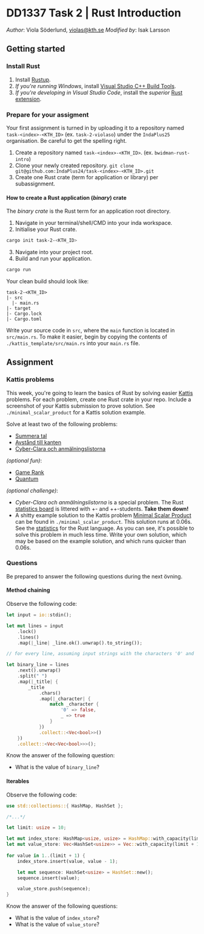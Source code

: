 # DD1337 Task 2 | Rust Introduction

_Author_: Viola Söderlund, violas@kth.se
_Modified by_: Isak Larsson

## Getting started

### Install Rust

1) Install [Rustup](https://rustup.rs/).
2) _If you're running Windows_, install [Visual Studio C++ Build Tools](https://visualstudio.microsoft.com/visual-cpp-build-tools/).
3)  _If you're developing in Visual Studio Code_, install the *superior* [Rust extension](https://marketplace.visualstudio.com/items?itemName=rust-lang.rust-analyzer).

### Prepare for your assigment

Your first assignment is turned in by uploading it to a repository named `task-<index>-<KTH_ID>` (ex. `task-2-violaso`) under the `IndaPlus25` organisation. Be careful to get the spelling right.

1) Create a repository named `task-<index>-<KTH_ID>`. (ex. `bwidman-rust-intro`)
2) Clone your newly created repository.
`git clone git@github.com:IndaPlus24/task-<index>-<KTH_ID>.git`
1) Create one Rust crate (term for application or library) per subassignment. 

#### How to create a Rust application (_binary_) crate

The _binary crate_ is the Rust term for an application root directory.

1) Navigate in your terminal/shell/CMD into your inda workspace.
2) Initialise your Rust crate.
```sh
cargo init task-2-<KTH_ID>
```
3) Navigate into your project root.
4) Build and run your application.
```sh
cargo run
```

Your clean build should look like:
```
task-2-<KTH_ID>
|- src
  |- main.rs
|- target
|- Cargo.lock
|- Cargo.toml
```

Write your source code in `src`, where the `main` function is located in `src/main.rs`. To make it easier, begin by copying the contents of `./kattis_template/src/main.rs` into your `main.rs` file.

## Assignment

### Kattis problems

This week, you're going to learn the basics of Rust by solving easier [Kattis](https://kth.kattis.com) problems. For each problem, create one Rust crate in your repo. Include a screenshot of your Kattis submission to prove solution. See `./minimal_scalar_product` for a Kattis solution example.

Solve at least two of the following problems:
- [Summera tal](https://kth.kattis.com/courses/DD2016/plusplus24/assignments/q4npcz/problems/kth.javap.sumsort)
- [Avstånd till kanten](https://kth.kattis.com/courses/DD2016/plusplus24/assignments/q4npcz/problems/kth.javap.kant)
- [Cyber-Clara och anmälningslistorna](https://kth.kattis.com/courses/DD2016/plusplus24/assignments/q4npcz/problems/kth.grupdat.anmalningslistorna)

_(optional fun)_:
- [Game Rank](https://open.kattis.com/problems/gamerank)
- [Quantum](https://open.kattis.com/problems/quantum)

_(optional challenge)_:
- _Cyber-Clara och anmälningslistorna_ is a special problem. The Rust [statistics board](https://kth.kattis.com/problems/kth.grupdat.anmalningslistorna/statistics) is littered with +- and ++-students. **Take them down!**
- A shitty example solution to the Kattis problem [Minimal Scalar Product](https://open.kattis.com/problems/minimumscalar) can be found in `./minimal_scalar_product`. This solution runs at 0.06s. See the [statistics](https://open.kattis.com/problems/minimumscalar/statistics) for the Rust language. As you can see, it's possible to solve this problem in much less time. Write your own solution, which may be based on the example solution, and which runs quicker than 0.06s.

### Questions

Be prepared to answer the following questions during the next övning.

#### Method chaining

Observe the following code:

```rust
let input = io::stdin();

let mut lines = input
    .lock()
    .lines()
    .map(|_line| _line.ok().unwrap().to_string());

// for every line, assuming input strings with the characters '0' and '1' seperated by whitelines

let binary_line = lines
    .next().unwrap()
    .split(" ")
    .map(|_title| {
        _title
            .chars()
            .map(|_character| {
                match _character {
                    '0' => false,
                    _ => true
                }
            })
            .collect::<Vec<bool>>()
    })
    .collect::<Vec<Vec<bool>>>();
```

Know the answer of the following question:
- What is the value of `binary_line`?

#### Iterables

Observe the following code:

```rust
use std::collections::{ HashMap, HashSet };

/*...*/

let limit: usize = 10;

let mut index_store: HashMap<usize, usize> = HashMap::with_capacity(limit + 1);
let mut value_store: Vec<HashSet<usize>> = Vec::with_capacity(limit + 1);
        
for value in 1..(limit + 1) {
    index_store.insert(value, value - 1);

    let mut sequence: HashSet<usize> = HashSet::new();
    sequence.insert(value);

    value_store.push(sequence);
}
```

Know the answer of the following questions:
- What is the value of `index_store`?
- What is the value of `value_store`?